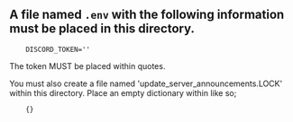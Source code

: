 ## A file named `.env` with the following information must be placed in this directory.

        DISCORD_TOKEN=''

The token MUST be placed within quotes.

You must also create a file named 'update_server_announcements.LOCK' within this directory. Place an empty dictionary within like so;

        {}
